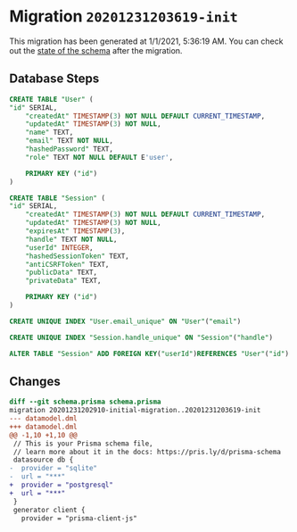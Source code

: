 # Migration `20201231203619-init`

This migration has been generated at 1/1/2021, 5:36:19 AM.
You can check out the [state of the schema](./schema.prisma) after the migration.

## Database Steps

```sql
CREATE TABLE "User" (
"id" SERIAL,
    "createdAt" TIMESTAMP(3) NOT NULL DEFAULT CURRENT_TIMESTAMP,
    "updatedAt" TIMESTAMP(3) NOT NULL,
    "name" TEXT,
    "email" TEXT NOT NULL,
    "hashedPassword" TEXT,
    "role" TEXT NOT NULL DEFAULT E'user',

    PRIMARY KEY ("id")
)

CREATE TABLE "Session" (
"id" SERIAL,
    "createdAt" TIMESTAMP(3) NOT NULL DEFAULT CURRENT_TIMESTAMP,
    "updatedAt" TIMESTAMP(3) NOT NULL,
    "expiresAt" TIMESTAMP(3),
    "handle" TEXT NOT NULL,
    "userId" INTEGER,
    "hashedSessionToken" TEXT,
    "antiCSRFToken" TEXT,
    "publicData" TEXT,
    "privateData" TEXT,

    PRIMARY KEY ("id")
)

CREATE UNIQUE INDEX "User.email_unique" ON "User"("email")

CREATE UNIQUE INDEX "Session.handle_unique" ON "Session"("handle")

ALTER TABLE "Session" ADD FOREIGN KEY("userId")REFERENCES "User"("id") ON DELETE SET NULL ON UPDATE CASCADE
```

## Changes

```diff
diff --git schema.prisma schema.prisma
migration 20201231202910-initial-migration..20201231203619-init
--- datamodel.dml
+++ datamodel.dml
@@ -1,10 +1,10 @@
 // This is your Prisma schema file,
 // learn more about it in the docs: https://pris.ly/d/prisma-schema
 datasource db {
-  provider = "sqlite"
-  url = "***"
+  provider = "postgresql"
+  url = "***"
 }
 generator client {
   provider = "prisma-client-js"
```


